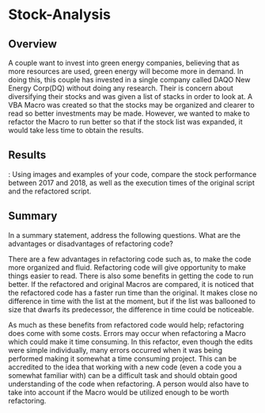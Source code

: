 # Stock-Analysis

## Overview

A couple want to invest into green energy companies, believing that as more resources are used, green energy will become more in demand. In doing this, this couple has invested in a single company called DAQO New Energy Corp(DQ) without doing any research. Their is concern about diversifying their stocks and was given a list of stacks in order to look at. A VBA Macro was created so that the stocks may be organized and clearer to read so better investments may be made. However, we wanted to make to refactor the Macro to run better so that if the stock list was expanded, it would take less time to obtain the results. 



## Results

: Using images and examples of your code, compare the stock performance between 2017 and 2018, as well as the execution times of the original script and the refactored script.





## Summary

In a summary statement, address the following questions.
What are the advantages or disadvantages of refactoring code?

There are a few advantages in refactoring code such as, to make the code more organized and fluid. Refactoring code will give opportunity to make things easier to read. There is also some benefits in getting the code to run better. If the refactored and original Macros are compared, it is noticed that the refactored code has a faster run time than the original. It makes close no difference in time with the list at the moment, but if the list was ballooned to size that dwarfs its predecessor, the difference in time could be noticeable.

As much as these benefits from refactored code would help; refactoring does come with some costs. Errors may occur when refactoring a Macro which could make it time consuming. In this refactor, even though the edits were simple individually, many errors occurred when it was being performed making it somewhat a time consuming project. This can be accredited to the idea that working with a new code  (even a code you a somewhat familiar with) can be a difficult task and should obtain good understanding of the code when refactoring. A person would also have to take into account if the Macro would be utilized enough to be worth refactoring. 
